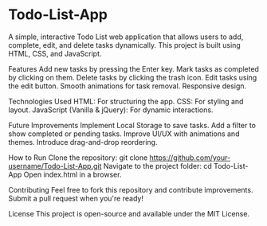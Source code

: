 # Todo-List-App
A simple, interactive Todo List web application that allows users to add, complete, edit, and delete tasks dynamically. This project is built using HTML, CSS, and JavaScript.


Features
Add new tasks by pressing the Enter key.
Mark tasks as completed by clicking on them.
Delete tasks by clicking the trash icon.
Edit tasks using the edit button.
Smooth animations for task removal.
Responsive design.

Technologies Used
HTML: For structuring the app.
CSS: For styling and layout.
JavaScript (Vanilla & jQuery): For dynamic interactions.

Future Improvements
Implement Local Storage to save tasks.
Add a filter to show completed or pending tasks.
Improve UI/UX with animations and themes.
Introduce drag-and-drop reordering.

How to Run
Clone the repository:
git clone https://github.com/your-username/Todo-List-App.git
Navigate to the project folder:
cd Todo-List-App
Open index.html in a browser.

Contributing
Feel free to fork this repository and contribute improvements. Submit a pull request when you're ready!

License
This project is open-source and available under the MIT License.

